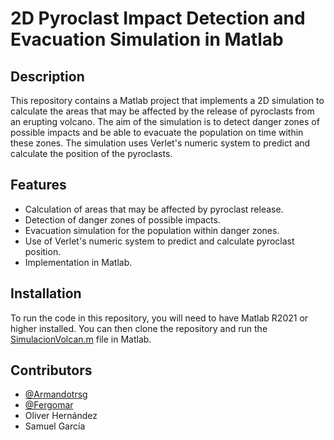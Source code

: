 # 2D Pyroclast Impact Detection and Evacuation Simulation in Matlab

## Description

This repository contains a Matlab project that implements a 2D simulation to calculate the areas that may be affected by the release of pyroclasts from an erupting volcano. The aim of the simulation is to detect danger zones of possible impacts and be able to evacuate the population on time within these zones. The simulation uses Verlet's numeric system to predict and calculate the position of the pyroclasts.

## Features

- Calculation of areas that may be affected by pyroclast release.
- Detection of danger zones of possible impacts.
- Evacuation simulation for the population within danger zones.
- Use of Verlet's numeric system to predict and calculate pyroclast position.
- Implementation in Matlab.

## Installation

To run the code in this repository, you will need to have Matlab R2021 or higher installed. You can then clone the repository and run the [SimulacionVolcan.m](./SimulacionVolcan.m) file in Matlab.

## Contributors

- [@Armandotrsg](https://github.com/Armandotrsg)
- [@Fergomar](https://github.com/Fergomar1320)
- Oliver Hernández
- Samuel García
